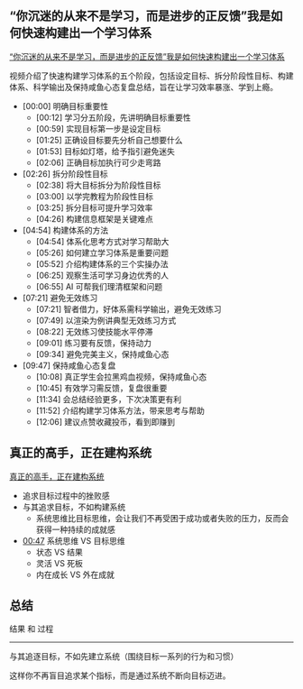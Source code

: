 ## “你沉迷的从来不是学习，而是进步的正反馈”我是如何快速构建出一个学习体系

[“你沉迷的从来不是学习，而是进步的正反馈”我是如何快速构建出一个学习体系](https://www.bilibili.com/video/BV1np421S7uG/?share_source=copy_web&vd_source=9c1e19a73fa7bd23bb37aa8d7467d862)

视频介绍了快速构建学习体系的五个阶段，包括设定目标、拆分阶段性目标、构建体系、科学输出及保持咸鱼心态复盘总结，旨在让学习效率暴涨、学到上瘾。

- [00:00] 明确目标重要性
  - [00:12] 学习分五阶段，先讲明确目标重要性
  - [00:59] 实现目标第一步是设定目标
  - [01:25] 正确设目标要先分析自己想要什么
  - [01:53] 目标如灯塔，给予指引避免迷失
  - [02:06] 正确目标加执行可少走弯路
- [02:26] 拆分阶段性目标
  - [02:38] 将大目标拆分为阶段性目标
  - [03:00] 以学完教程为阶段性目标
  - [03:25] 拆分目标可提升学习效率
  - [04:26] 构建信息框架是关键难点
- [04:54] 构建体系的方法
  - [04:54] 体系化思考方式对学习帮助大
  - [05:26] 如何建立学习体系是重要问题
  - [05:52] 介绍构建体系的三个实操办法
  - [06:25] 观察生活可学习身边优秀的人
  - [06:55] AI 可帮我们理清框架和问题
- [07:21] 避免无效练习
  - [07:21] 智者借力，好体系需科学输出，避免无效练习
  - [07:49] 以渲染为例讲典型无效练习方式
  - [08:22] 无效练习使技能水平停滞
  - [09:01] 练习要有反馈，保持动力
  - [09:34] 避免完美主义，保持咸鱼心态
- [09:47] 保持咸鱼心态复盘
  - [10:08] 真正学生会拉黑鸡血视频，保持咸鱼心态
  - [10:45] 有效学习需反馈，复盘很重要
  - [11:34] 会总结经验更多，下次决策更有利
  - [11:52] 介绍构建学习体系方法，带来思考与帮助
  - [12:06] 建议点赞收藏投币，看到即赚到

## 真正的高手，正在建构系统

[真正的高手，正在建构系统](https://www.bilibili.com/video/BV1sskbYBEve/?share_source=copy_web&vd_source=9c1e19a73fa7bd23bb37aa8d7467d862)

- 追求目标过程中的挫败感
- 与其追求目标，不如构建系统
  - 系统思维比目标思维，会让我们不再受困于成功或者失败的压力，反而会获得一种持续的成就感
- [00:47](https://www.bilibili.com/video/BV1sskbYBEve/?t=47.249512#t=47.25) 系统思维 VS 目标思维
  - 状态 VS 结果
  - 灵活 VS 死板
  - 内在成长 VS 外在成就

## 总结

结果 和 过程

---

与其追逐目标，不如先建立系统（围绕目标一系列的行为和习惯）

这样你不再盲目追求某个指标，而是通过系统不断向目标迈进。
